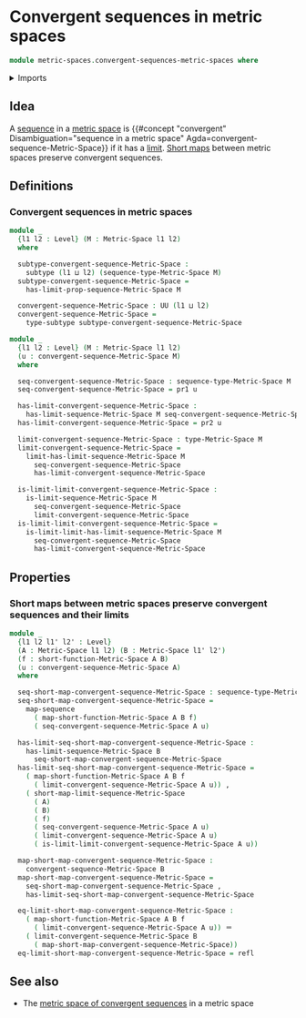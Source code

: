 # Convergent sequences in metric spaces

```agda
module metric-spaces.convergent-sequences-metric-spaces where
```

<details><summary>Imports</summary>

```agda
open import foundation.dependent-pair-types
open import foundation.identity-types
open import foundation.subtypes
open import foundation.universe-levels

open import lists.sequences

open import metric-spaces.limits-of-sequences-metric-spaces
open import metric-spaces.metric-spaces
open import metric-spaces.sequences-metric-spaces
open import metric-spaces.short-functions-metric-spaces
```

</details>

## Idea

A [sequence](metric-spaces.sequences-metric-spaces.md) in a
[metric space](metric-spaces.metric-spaces.md) is
{{#concept "convergent" Disambiguation="sequence in a metric space" Agda=convergent-sequence-Metric-Space}}
if it has a [limit](metric-spaces.limits-of-sequences-metric-spaces.md).
[Short maps](metric-spaces.short-functions-metric-spaces.md) between metric
spaces preserve convergent sequences.

## Definitions

### Convergent sequences in metric spaces

```agda
module _
  {l1 l2 : Level} (M : Metric-Space l1 l2)
  where

  subtype-convergent-sequence-Metric-Space :
    subtype (l1 ⊔ l2) (sequence-type-Metric-Space M)
  subtype-convergent-sequence-Metric-Space =
    has-limit-prop-sequence-Metric-Space M

  convergent-sequence-Metric-Space : UU (l1 ⊔ l2)
  convergent-sequence-Metric-Space =
    type-subtype subtype-convergent-sequence-Metric-Space

module _
  {l1 l2 : Level} (M : Metric-Space l1 l2)
  (u : convergent-sequence-Metric-Space M)
  where

  seq-convergent-sequence-Metric-Space : sequence-type-Metric-Space M
  seq-convergent-sequence-Metric-Space = pr1 u

  has-limit-convergent-sequence-Metric-Space :
    has-limit-sequence-Metric-Space M seq-convergent-sequence-Metric-Space
  has-limit-convergent-sequence-Metric-Space = pr2 u

  limit-convergent-sequence-Metric-Space : type-Metric-Space M
  limit-convergent-sequence-Metric-Space =
    limit-has-limit-sequence-Metric-Space M
      seq-convergent-sequence-Metric-Space
      has-limit-convergent-sequence-Metric-Space

  is-limit-limit-convergent-sequence-Metric-Space :
    is-limit-sequence-Metric-Space M
      seq-convergent-sequence-Metric-Space
      limit-convergent-sequence-Metric-Space
  is-limit-limit-convergent-sequence-Metric-Space =
    is-limit-limit-has-limit-sequence-Metric-Space M
      seq-convergent-sequence-Metric-Space
      has-limit-convergent-sequence-Metric-Space
```

## Properties

### Short maps between metric spaces preserve convergent sequences and their limits

```agda
module _
  {l1 l2 l1' l2' : Level}
  (A : Metric-Space l1 l2) (B : Metric-Space l1' l2')
  (f : short-function-Metric-Space A B)
  (u : convergent-sequence-Metric-Space A)
  where

  seq-short-map-convergent-sequence-Metric-Space : sequence-type-Metric-Space B
  seq-short-map-convergent-sequence-Metric-Space =
    map-sequence
      ( map-short-function-Metric-Space A B f)
      ( seq-convergent-sequence-Metric-Space A u)

  has-limit-seq-short-map-convergent-sequence-Metric-Space :
    has-limit-sequence-Metric-Space B
      seq-short-map-convergent-sequence-Metric-Space
  has-limit-seq-short-map-convergent-sequence-Metric-Space =
    ( map-short-function-Metric-Space A B f
      ( limit-convergent-sequence-Metric-Space A u)) ,
    ( short-map-limit-sequence-Metric-Space
      ( A)
      ( B)
      ( f)
      ( seq-convergent-sequence-Metric-Space A u)
      ( limit-convergent-sequence-Metric-Space A u)
      ( is-limit-limit-convergent-sequence-Metric-Space A u))

  map-short-map-convergent-sequence-Metric-Space :
    convergent-sequence-Metric-Space B
  map-short-map-convergent-sequence-Metric-Space =
    seq-short-map-convergent-sequence-Metric-Space ,
    has-limit-seq-short-map-convergent-sequence-Metric-Space

  eq-limit-short-map-convergent-sequence-Metric-Space :
    ( map-short-function-Metric-Space A B f
      ( limit-convergent-sequence-Metric-Space A u)) ＝
    ( limit-convergent-sequence-Metric-Space B
      ( map-short-map-convergent-sequence-Metric-Space))
  eq-limit-short-map-convergent-sequence-Metric-Space = refl
```

## See also

- The
  [metric space of convergent sequences](metric-spaces.metric-space-of-convergent-sequences-metric-spaces.md)
  in a metric space
